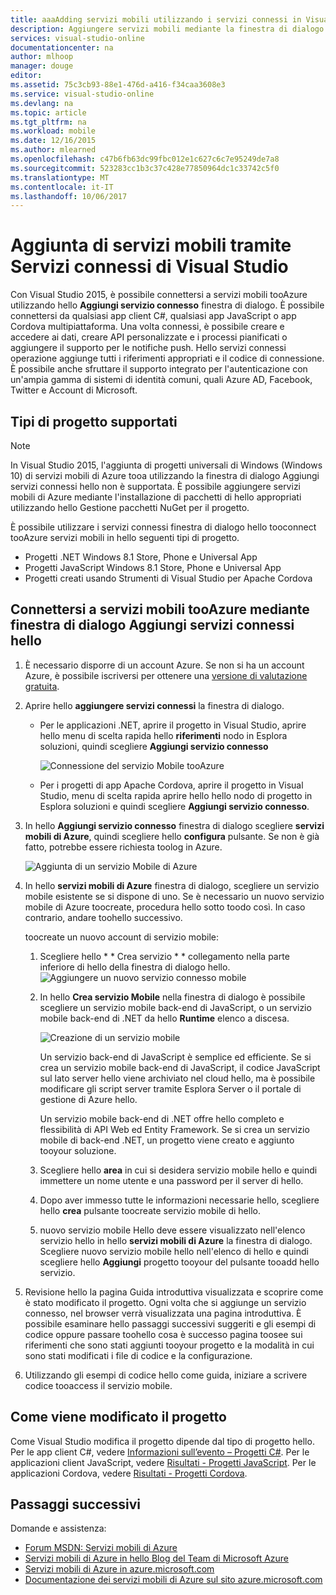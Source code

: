 ```yaml
---
title: aaaAdding servizi mobili utilizzando i servizi connessi in Visual Studio | Documenti Microsoft
description: Aggiungere servizi mobili mediante la finestra di dialogo di Visual Studio aggiungere servizi connessi hello
services: visual-studio-online
documentationcenter: na
author: mlhoop
manager: douge
editor: 
ms.assetid: 75c3cb93-88e1-476d-a416-f34caa3608e3
ms.service: visual-studio-online
ms.devlang: na
ms.topic: article
ms.tgt_pltfrm: na
ms.workload: mobile
ms.date: 12/16/2015
ms.author: mlearned
ms.openlocfilehash: c47b6fb63dc99fbc012e1c627c6c7e95249de7a8
ms.sourcegitcommit: 523283cc1b3c37c428e77850964dc1c33742c5f0
ms.translationtype: MT
ms.contentlocale: it-IT
ms.lasthandoff: 10/06/2017
---
```

# <a name="adding-mobile-services-by-using-visual-studio-connected-services"></a>Aggiunta di servizi mobili tramite Servizi connessi di Visual Studio
Con Visual Studio 2015, è possibile connettersi a servizi mobili tooAzure utilizzando hello **Aggiungi servizio connesso** finestra di dialogo. È possibile connettersi da qualsiasi app client C#, qualsiasi app JavaScript o app Cordova multipiattaforma. Una volta connessi, è possibile creare e accedere ai dati, creare API personalizzate e i processi pianificati o aggiungere il supporto per le notifiche push.  Hello servizi connessi operazione aggiunge tutti i riferimenti appropriati e il codice di connessione. È possibile anche sfruttare il supporto integrato per l'autenticazione con un'ampia gamma di sistemi di identità comuni, quali Azure AD, Facebook, Twitter e Account di Microsoft.

## <a name="supported-project-types"></a>Tipi di progetto supportati
> [!NOTE]
> In Visual Studio 2015, l'aggiunta di progetti universali di Windows (Windows 10) di servizi mobili di Azure tooa utilizzando la finestra di dialogo Aggiungi servizi connessi hello non è supportata. È possibile aggiungere servizi mobili di Azure mediante l'installazione di pacchetti di hello appropriati utilizzando hello Gestione pacchetti NuGet per il progetto.
> 
> 

È possibile utilizzare i servizi connessi finestra di dialogo hello tooconnect tooAzure servizi mobili in hello seguenti tipi di progetto.

* Progetti .NET Windows 8.1 Store, Phone e Universal App
* Progetti JavaScript Windows 8.1 Store, Phone e Universal App
* Progetti creati usando Strumenti di Visual Studio per Apache Cordova

## <a name="connect-tooazure-mobile-services-using-hello-add-connected-services-dialog"></a>Connettersi a servizi mobili tooAzure mediante finestra di dialogo Aggiungi servizi connessi hello
1. È necessario disporre di un account Azure. Se non si ha un account Azure, è possibile iscriversi per ottenere una [versione di valutazione gratuita](http://go.microsoft.com/fwlink/?LinkId=518146).
2. Aprire hello **aggiungere servizi connessi** la finestra di dialogo.
   
   * Per le applicazioni .NET, aprire il progetto in Visual Studio, aprire hello menu di scelta rapida hello **riferimenti** nodo in Esplora soluzioni, quindi scegliere **Aggiungi servizio connesso**
     
        ![Connessione del servizio Mobile tooAzure](./media/vs-azure-tools-connected-services-add-mobile-services/IC797635.png)
   * Per i progetti di app Apache Cordova, aprire il progetto in Visual Studio, menu di scelta rapida aprire hello hello nodo di progetto in Esplora soluzioni e quindi scegliere **Aggiungi servizio connesso**.
3. In hello **Aggiungi servizio connesso** finestra di dialogo scegliere **servizi mobili di Azure**, quindi scegliere hello **configura** pulsante. Se non è già fatto, potrebbe essere richiesta toolog in Azure.
   
    ![Aggiunta di un servizio Mobile di Azure](./media/vs-azure-tools-connected-services-add-mobile-services/IC797636.png)
4. In hello **servizi mobili di Azure** finestra di dialogo, scegliere un servizio mobile esistente se si dispone di uno. Se è necessario un nuovo servizio mobile di Azure toocreate, procedura hello sotto toodo così. In caso contrario, andare toohello successivo.
   
    toocreate un nuovo account di servizio mobile:
   
   1. Scegliere hello * * Crea servizio * * collegamento nella parte inferiore di hello della finestra di dialogo hello.
       ![Aggiungere un nuovo servizio connesso mobile](./media/vs-azure-tools-connected-services-add-mobile-services/IC797637.png)
   2. In hello **Crea servizio Mobile** nella finestra di dialogo è possibile scegliere un servizio mobile back-end di JavaScript, o un servizio mobile back-end di .NET da hello **Runtime** elenco a discesa. 
      
       ![Creazione di un servizio mobile](./media/vs-azure-tools-connected-services-add-mobile-services/IC797638.png)
      
       Un servizio back-end di JavaScript è semplice ed efficiente. Se si crea un servizio mobile back-end di JavaScript, il codice JavaScript sul lato server hello viene archiviato nel cloud hello, ma è possibile modificare gli script server tramite Esplora Server o il portale di gestione di Azure hello. 
      
       Un servizio mobile back-end di .NET offre hello completo e flessibilità di API Web ed Entity Framework. Se si crea un servizio mobile di back-end .NET, un progetto viene creato e aggiunto tooyour soluzione. 
   3. Scegliere hello **area** in cui si desidera servizio mobile hello e quindi immettere un nome utente e una password per il server di hello.
   4. Dopo aver immesso tutte le informazioni necessarie hello, scegliere hello **crea** pulsante toocreate servizio mobile di hello.
   5. nuovo servizio mobile Hello deve essere visualizzato nell'elenco servizio hello in hello **servizi mobili di Azure** la finestra di dialogo. Scegliere nuovo servizio mobile hello nell'elenco di hello e quindi scegliere hello **Aggiungi** progetto tooyour del pulsante tooadd hello servizio.
5. Revisione hello la pagina Guida introduttiva visualizzata e scoprire come è stato modificato il progetto. Ogni volta che si aggiunge un servizio connesso, nel browser verrà visualizzata una pagina introduttiva. È possibile esaminare hello passaggi successivi suggeriti e gli esempi di codice oppure passare toohello cosa è successo pagina toosee sui riferimenti che sono stati aggiunti tooyour progetto e la modalità in cui sono stati modificati i file di codice e la configurazione.
6. Utilizzando gli esempi di codice hello come guida, iniziare a scrivere codice tooaccess il servizio mobile.

## <a name="how-your-project-is-modified"></a>Come viene modificato il progetto
Come Visual Studio modifica il progetto dipende dal tipo di progetto hello. Per le app client C#, vedere [Informazioni sull’evento – Progetti C#](http://go.microsoft.com/fwlink/p/?LinkId=513119). Per le applicazioni client JavaScript, vedere [Risultati - Progetti JavaScript](http://go.microsoft.com/fwlink/p/?LinkId=513120). Per le applicazioni Cordova, vedere [Risultati - Progetti Cordova](http://go.microsoft.com/fwlink/p/?LinkId=513116).

## <a name="next-steps"></a>Passaggi successivi
Domande e assistenza: 

* [Forum MSDN: Servizi mobili di Azure](https://social.msdn.microsoft.com/forums/azure/home?forum=azuremobile)
* [Servizi mobili di Azure in hello Blog del Team di Microsoft Azure](https://azure.microsoft.com/blog/topics/mobile/)
* [Servizi mobili di Azure in azure.microsoft.com](https://azure.microsoft.com/services/mobile-services/)
* [Documentazione dei servizi mobili di Azure sul sito azure.microsoft.com](https://azure.microsoft.com/documentation/services/mobile-services/)

